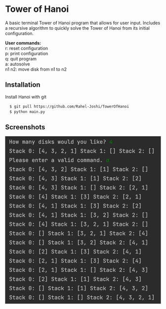 
# Tower of Hanoi

A basic terminal Tower of Hanoi program that allows for user input. Includes a recursive algorithm to quickly solve the Tower of Hanoi from its initial configuration.

**User commands:**\
    r: reset configuration\
    p: print configuration\
    q: quit program\
    a: autosolve\
    n1 n2: move disk from n1 to n2

## Installation

Install Hanoi with git

```bash
  $ git pull https://github.com/Rahel-Joshi/TowerOfHanoi
  $ python main.py
```
    
## Screenshots

![App Screenshot](https://github.com/Rahel-Joshi/TowerOfHanoi/blob/main/screenshot.png)



